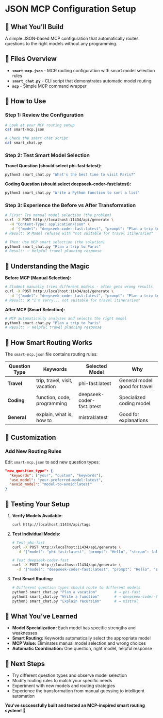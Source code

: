 # JSON MCP Configuration Setup

## 🎯 What You'll Build

A simple JSON-based MCP configuration that automatically routes questions to the right models without any programming.

## 📁 Files Overview

- **`smart-mcp.json`** - MCP routing configuration with smart model selection rules
- **`smart_chat.py`** - CLI script that demonstrates automatic model routing
- **`mcp`** - Simple MCP command wrapper

## 🚀 How to Use

### Step 1: Review the Configuration
```bash
# Look at your MCP routing setup
cat smart-mcp.json

# Check the smart chat script
cat smart_chat.py
```

### Step 2: Test Smart Model Selection

**Travel Question (should select phi-fast:latest):**
```bash
python3 smart_chat.py "What's the best time to visit Paris?"
```

**Coding Question (should select deepseek-coder-fast:latest):**
```bash
python3 smart_chat.py "Write a Python function to sort a list"
```

### **Step 3: Experience the Before vs After Transformation**
```bash
# First: Try manual model selection (the problem)
curl -X POST http://localhost:11434/api/generate \
  -H "Content-Type: application/json" \
  -d '{"model": "deepseek-coder-fast:latest", "prompt": "Plan a trip to Paris", "stream": false}'
# Result: ❌ Model refuses with "not suitable for travel itineraries"

# Then: Use MCP smart selection (the solution)  
python3 smart_chat.py "Plan a trip to Paris"
# Result: ✅ Helpful travel planning response
```

## 🎯 Understanding the Magic

**Before MCP (Manual Selection):**
```bash
# Student manually tries different models - often gets wrong results
curl -X POST http://localhost:11434/api/generate \
  -d '{"model": "deepseek-coder-fast:latest", "prompt": "Plan a trip to Paris"}'
# Result: ❌ "I'm sorry... not suitable for travel itineraries"
```

**After MCP (Smart Selection):**
```bash
# MCP automatically analyzes and selects the right model
python3 smart_chat.py "Plan a trip to Paris"
# Result: ✅ Helpful travel planning response
```

## 🧠 How Smart Routing Works

The `smart-mcp.json` file contains routing rules:

| Question Type | Keywords | Selected Model | Why |
|---------------|----------|----------------|-----|
| **Travel** | trip, travel, visit, vacation | phi-fast:latest | General model good for travel |
| **Coding** | function, code, programming | deepseek-coder-fast:latest | Specialized coding model |
| **General** | explain, what is, how to | mistral:latest | Good for explanations |

## 🎨 Customization

### Add New Routing Rules
Edit `smart-mcp.json` to add new question types:

```json
"new_question_type": {
  "keywords": ["your", "custom", "keywords"],
  "use_model": "your-preferred-model:latest",
  "avoid_model": "model-to-avoid:latest"
}
```

## 🧪 Testing Your Setup

1. **Verify Models Available:**
   ```bash
   curl http://localhost:11434/api/tags
   ```

2. **Test Individual Models:**
   ```bash
   # Test phi-fast
   curl -X POST http://localhost:11434/api/generate \
     -d '{"model": "phi-fast:latest", "prompt": "Hello", "stream": false}'
   
   # Test deepseek-coder-fast
   curl -X POST http://localhost:11434/api/generate \
     -d '{"model": "deepseek-coder-fast:latest", "prompt": "Hello", "stream": false}'
   ```

3. **Test Smart Routing:**
   ```bash
   # Different question types should route to different models
   python3 smart_chat.py "Plan a vacation"        # → phi-fast
   python3 smart_chat.py "Write a function"       # → deepseek-coder-fast
   python3 smart_chat.py "Explain recursion"      # → mistral
   ```

## 🎯 What You've Learned

- **Model Specialization:** Each model has specific strengths and weaknesses
- **Smart Routing:** Keywords automatically select the appropriate model
- **MCP Value:** Eliminates manual model selection and wrong choices
- **Automatic Coordination:** One question, right model, helpful response

## 🔗 Next Steps

- Try different question types and observe model selection
- Modify routing rules to match your specific needs
- Experiment with new models and routing strategies
- Experience the transformation from manual guessing to intelligent automation

**You've successfully built and tested an MCP-inspired smart routing system!** 🎉
